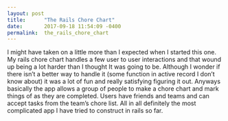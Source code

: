 ```yaml
---
layout: post
title:      "The Rails Chore Chart"
date:       2017-09-18 11:54:09 -0400
permalink:  the_rails_chore_chart
---
```



I might have taken on a little more than I expected when I started this one. My rails chore chart handles a few user to user interactions and that wound up being a lot harder than I thought It was going to be. Although I wonder if there isn’t a better way to handle it (some function in active record I don’t know about) it was a lot of fun and really satisfying figuring it out. Anyways basically the app allows a group of people to make a chore chart and mark things of as they are completed. Users have friends and teams and can accept tasks from the team’s chore list. All in all definitely the most complicated app I have tried to construct in rails so far.


